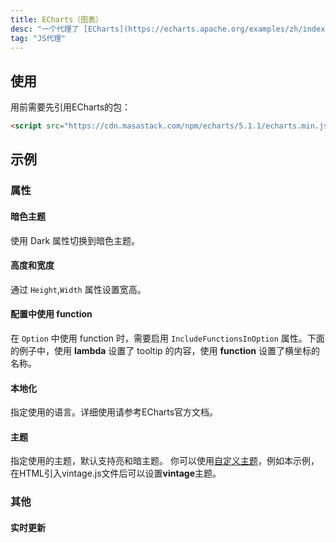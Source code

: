 ```yaml
---
title: ECharts（图表）
desc: "一个代理了 [ECharts](https://echarts.apache.org/examples/zh/index.html) 的组件"
tag: "JS代理"
---
```


## 使用

用前需要先引用ECharts的包：

```html 
<script src="https://cdn.masastack.com/npm/echarts/5.1.1/echarts.min.js"></script>
```

<masa-example file="Examples.components.echarts.Usage"></masa-example>

## 示例

### 属性

#### 暗色主题

使用 Dark 属性切换到暗色主题。

<masa-example file="Examples.components.echarts.Dark"></masa-example>

#### 高度和宽度

通过 `Height`,`Width` 属性设置宽高。

<masa-example file="Examples.components.echarts.HeightAndWidth"></masa-example>

#### 配置中使用 function

在 `Option` 中使用 function 时，需要启用 `IncludeFunctionsInOption` 属性。下面的例子中，使用 **lambda** 设置了 tooltip 的内容，使用 **function** 设置了横坐标的名称。

<masa-example file="Examples.components.echarts.IncludeFunctionsInOption"></masa-example>

#### 本地化

指定使用的语言。详细使用请参考ECharts官方文档。

<masa-example file="Examples.components.echarts.Locale"></masa-example>

#### 主题

指定使用的主题，默认支持亮和暗主题。 你可以使用[自定义主题](https://echarts.apache.org/handbook/zh/concepts/style/#%E9%A2%9C%E8%89%B2%E4%B8%BB%E9%A2%98%EF%BC%88theme%EF%BC%89)，例如本示例，在HTML引入vintage.js文件后可以设置**vintage**主题。

<masa-example file="Examples.components.echarts.Theme"></masa-example>

### 其他

#### 实时更新

<masa-example file="Examples.components.echarts.LiveUpdate"></masa-example>
